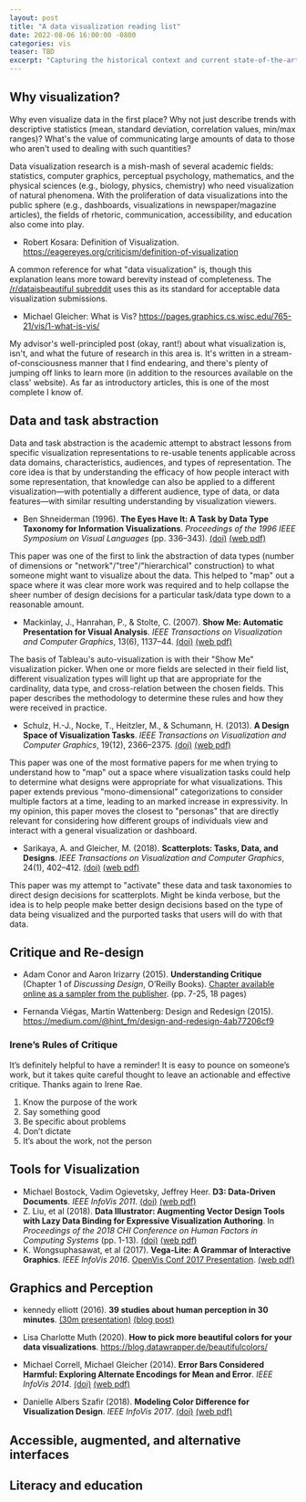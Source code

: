 ```yaml
---
layout: post
title: "A data visualization reading list"
date: 2022-08-06 16:00:00 -0800
categories: vis
teaser: TBD
excerpt: "Capturing the historical context and current state-of-the-art of the discipline"
---
```


## Why visualization?

Why even visualize data in the first place?  Why not just describe trends with descriptive statistics (mean, standard deviation, correlation values, min/max ranges)?  What's the value of communicating large amounts of data to those who aren't used to dealing with such quantities?  

Data visualization research is a mish-mash of several academic fields: statistics, computer graphics, perceptual psychology, mathematics, and the physical sciences (e.g., biology, physics, chemistry) who need visualization of natural phenomena.  With the proliferation of data visualizations into the public sphere (e.g., dashboards, visualizations in newspaper/magazine articles), the fields of rhetoric, communication, accessibility, and education also come into play.

* Robert Kosara: Definition of Visualization. https://eagereyes.org/criticism/definition-of-visualization

A common reference for what "data visualization" is, though this explanation leans more toward berevity instead of completeness. The [/r/dataisbeautiful subreddit](https://old.reddit.com/r/dataisbeautiful/) uses this as its standard for acceptable data visualization submissions.

* Michael Gleicher: What is Vis? https://pages.graphics.cs.wisc.edu/765-21/vis/1-what-is-vis/

My advisor's well-principled post (okay, rant!) about what visualization is, isn't, and what the future of research in this area is.  It's written in a stream-of-consciousness manner that I find endearing, and there's plenty of jumping off links to learn more (in addition to the resources available on the class' website).  As far as introductory articles, this is one of the most complete I know of.

## Data and task abstraction

Data and task abstraction is the academic attempt to abstract lessons from specific visualization representations to re-usable tenents applicable across data domains, characteristics, audiences, and types of representation.  The core idea is that by understanding the efficacy of how people interact with some representation, that knowledge can also be applied to a different visualization&mdash;with potentially a different audience, type of data, or data features&mdash;with similar resulting understanding by visualization viewers.

* Ben Shneiderman (1996). **The Eyes Have It: A Task by Data Type Taxonomy for Information Visualizations**. *Proceedings of the 1996 IEEE Symposium on Visual Languages* (pp. 336–343). [(doi)](http://doi.org/10.1109/VL.1996.545307) [(web pdf)](https://www.cs.umd.edu/~ben/papers/Shneiderman1996eyes.pdf)

This paper was one of the first to link the abstraction of data types (number of dimensions or "network"/"tree"/"hierarchical" construction) to what someone might want to visualize about the data.  This helped to "map" out a space where it was clear more work was required and to help collapse the sheer number of design decisions for a particular task/data type down to a reasonable amount.

* Mackinlay, J., Hanrahan, P., & Stolte, C. (2007). **Show Me: Automatic Presentation for Visual Analysis**. *IEEE Transactions on Visualization and Computer Graphics*, 13(6), 1137–44. [(doi)](http://doi.org/10.1109/TVCG.2007.70594) [(web pdf)](https://research.tableau.com/sites/default/files/200711-infovis-showme.pdf)

The basis of Tableau's auto-visualization is with their "Show Me" visualization picker.  When one or more fields are selected in their field list, different visualization types will light up that are appropriate for the cardinality, data type, and cross-relation between the chosen fields.  This paper describes the methodology to determine these rules and how they were received in practice.

* Schulz, H.-J., Nocke, T., Heitzler, M., & Schumann, H. (2013). **A Design Space of Visualization Tasks**. *IEEE Transactions on Visualization and Computer Graphics*, 19(12), 2366–2375. [(doi)](http://doi.org/10.1109/TVCG.2013.120) [(web pdf)](http://vcg.informatik.uni-rostock.de/~hs162/pdf/taskds.pdf)

This paper was one of the most formative papers for me when trying to understand how to "map" out a space where visualization tasks could help to determine what designs were appropriate for what visualizations.  This paper extends previous "mono-dimensional" categorizations to consider multiple factors at a time, leading to an marked increase in expressivity.  In my opinion, this paper moves the closest to "personas" that are directly relevant for considering how different groups of individuals view and interact with a general visualization or dashboard.

* Sarikaya, A. and Gleicher, M. (2018). **Scatterplots: Tasks, Data, and Designs**. *IEEE Transactions on Visualization and Computer Graphics*, 24(1), 402–412. [(doi)](http://dx.doi.org/10.1109/TVCG.2017.2744184) [(web pdf)](https://alper.datav.is/assets/publications/scatterplots/scatterplots-preprint.pdf)

This paper was my attempt to "activate" these data and task taxonomies to direct design decisions for scatterplots.  Might be kinda verbose, but the idea is to help people make better design decisions based on the type of data being visualized and the purported tasks that users will do with that data.

## Critique and Re-design

* Adam Conor and Aaron Irizarry (2015). **Understanding Critique** (Chapter 1 of *Discussing Design*, O’Reilly Books). [Chapter available online as a sampler from the publisher](http://cdn.oreillystatic.com/oreilly/booksamplers/9781491902400_sampler.pdf). (pp. 7-25, 18 pages)

* Fernanda Viégas, Martin Wattenberg: Design and Redesign (2015). https://medium.com/@hint_fm/design-and-redesign-4ab77206cf9

### Irene’s Rules of Critique

It’s definitely helpful to have a reminder!  It is easy to pounce on someone’s work, but it takes quite careful thought to leave an actionable and effective critique.  Thanks again to Irene Rae.

1. Know the purpose of the work
2. Say something good
3. Be specific about problems
4. Don’t dictate
5. It’s about the work, not the person


## Tools for Visualization

* Michael Bostock, Vadim Ogievetsky, Jeffrey Heer. **D3: Data-Driven Documents**. *IEEE InfoVis 2011*. [(doi)](https://doi.org/10.1109%2FTVCG.2011.185) [(web pdf)](http://vis.stanford.edu/files/2011-D3-InfoVis.pdf)
* Z. Liu, et al (2018). **Data Illustrator: Augmenting Vector Design Tools with Lazy Data Binding for Expressive Visualization Authoring**. In *Proceedings of the 2018 CHI Conference on Human Factors in Computing Systems* (pp. 1-13). [(doi)](https://dx.doi.org/10.1145/3173574.3173697) [(web pdf)](https://data-illustrator.cs.umd.edu/papers/DataIllustratorCHI18.pdf)
* K. Wongsuphasawat, et al (2017). **Vega-Lite: A Grammar of Interactive Graphics**. *IEEE InfoVis 2016*.  [OpenVis Conf 2017 Presentation](https://www.youtube.com/watch?v=9uaHRWj04D4). [(web pdf)](https://idl.cs.washington.edu/files/2017-VegaLite-InfoVis.pdf)


## Graphics and Perception

* kennedy elliott (2016). **39 studies about human perception in 30 minutes**. [(30m presentation)](https://www.youtube.com/watch?v=s0J6EDvlN30) [(blog post)](https://medium.com/@kennelliott/39-studies-about-human-perception-in-30-minutes-4728f9e31a73)

* Lisa Charlotte Muth (2020). **How to pick more beautiful colors for your data visualizations**. https://blog.datawrapper.de/beautifulcolors/

* Michael Correll, Michael Gleicher (2014). **Error Bars Considered Harmful: Exploring Alternate Encodings for Mean and Error**. *IEEE InfoVis 2014*. [(doi)](http://dx.doi.org/10.1109/TVCG.2014.2346298) [(web pdf)](https://graphics.cs.wisc.edu/Papers/2014/CG14/Preprint.pdf)

* Danielle Albers Szafir (2018). **Modeling Color Difference for Visualization Design**. *IEEE InfoVis 2017*. [(doi)](https://doi.org/10.1109/TVCG.2017.2744359) [(web pdf)](http://danielleszafir.com/colordiff_vis2017.pdf)


## Accessible, augmented, and alternative interfaces


## Literacy and education
